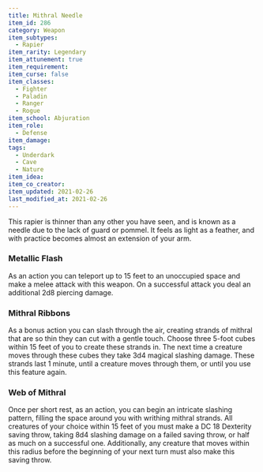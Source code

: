 ```yaml
---
title: Mithral Needle
item_id: 286
category: Weapon
item_subtypes: 
  - Rapier
item_rarity: Legendary
item_attunement: true
item_requirement: 
item_curse: false
item_classes: 
  - Fighter
  - Paladin
  - Ranger
  - Rogue
item_school: Abjuration
item_role: 
  - Defense
item_damage: 
tags:
  - Underdark
  - Cave
  - Nature
item_idea: 
item_co_creator: 
item_updated: 2021-02-26
last_modified_at: 2021-02-26
---
```


This rapier is thinner than any other you have seen, and is known as a needle due to the lack of guard or pommel. It feels as light as a feather, and with practice becomes almost an extension of your arm.  

### Metallic Flash 
As an action you can teleport up to 15 feet to an unoccupied space and make a melee attack with this weapon. On a successful attack you deal an additional 2d8 piercing damage.  

### Mithral Ribbons
As a bonus action you can slash through the air, creating strands of mithral that are so thin they can cut with a gentle touch. Choose three 5-foot cubes within 15 feet of you to create these strands in. The next time a creature moves through these cubes they take 3d4 magical slashing damage. These strands last 1 minute, until a creature moves through them, or until you use this feature again.  

### Web of Mithral
Once per short rest, as an action, you can begin an intricate slashing pattern, filling the space around you with writhing mithral strands. All creatures of your choice within 15 feet of you must make a DC 18 Dexterity saving throw, taking 8d4 slashing damage on a failed saving throw, or half as much on a successful one. Additionally, any creature that moves within this radius before the beginning of your next turn must also make this saving throw.
